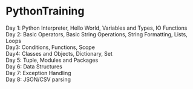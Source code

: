 # PythonTraining
Day 1: Python Interpreter, Hello World, Variables and Types, IO Functions <br/>
Day 2: Basic Operators, Basic String Operations, String Formatting, Lists, Loops <br/>
Day3: Conditions, Functions, Scope <br/>
Day4: Classes and Objects, Dictionary, Set <br/>
Day 5: Tuple, Modules and Packages <br/>
Day 6: Data Structures </br>
Day 7: Exception Handling </br>
Day 8: JSON/CSV parsing </br>
